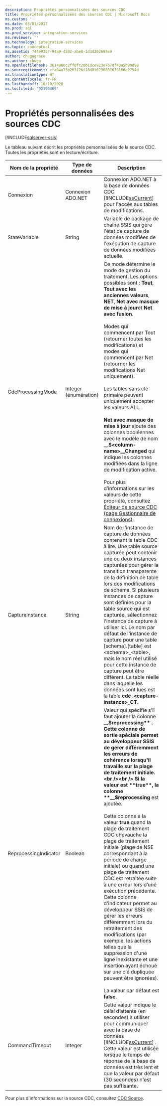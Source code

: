 ```yaml
---
description: Propriétés personnalisées des sources CDC
title: Propriétés personnalisées des sources CDC | Microsoft Docs
ms.custom: ''
ms.date: 03/01/2017
ms.prod: sql
ms.prod_service: integration-services
ms.reviewer: ''
ms.technology: integration-services
ms.topic: conceptual
ms.assetid: 744e9357-94a9-4202-abe8-1d3d202697e9
author: chugugrace
ms.author: chugu
ms.openlocfilehash: 3614980c2ff0fc20b1dce923e7b7df40a5b99d98
ms.sourcegitcommit: cfa04a73b26312bf18d8f6296891679166e2754d
ms.translationtype: HT
ms.contentlocale: fr-FR
ms.lasthandoff: 10/19/2020
ms.locfileid: "92196469"
---
```

# <a name="cdc-source-custom-properties"></a>Propriétés personnalisées des sources CDC

[!INCLUDE[sqlserver-ssis](../../includes/applies-to-version/sqlserver-ssis.md)]


  Le tableau suivant décrit les propriétés personnalisées de la source CDC. Toutes les propriétés sont en lecture/écriture.  
  
|Nom de la propriété|Type de données|Description|  
|-------------------|---------------|-----------------|  
|Connexion|Connexion ADO.NET|Connexion ADO.NET à la base de données CDC [!INCLUDE[ssCurrent](../../includes/sscurrent-md.md)] pour l'accès aux tables de modifications.|  
|StateVariable|String|Variable de package de chaîne SSIS qui gère l'état de capture de données modifiées de l'exécution de capture de données modifiées actuelle.|  
|CdcProcessingMode|Integer (énumération)|Ce mode détermine le mode de gestion du traitement. Les options possibles sont : **Tout**, **Tout avec les anciennes valeurs**, **NET**, **Net avec masque de mise à jour**et **Net avec fusion**.<br /><br /> Modes qui commencent par Tout (retourner toutes les modifications) et modes qui commencent par Net (retourner les modifications Net uniquement).<br /><br /> Les tables sans clé primaire peuvent uniquement accepter les valeurs ALL.<br /><br /> **Net avec masque de mise à jour** ajoute des colonnes booléennes avec le modèle de nom **__$\<column-name>\__Changed** qui indique les colonnes modifiées dans la ligne de modification active.<br /><br /> Pour plus d’informations sur les valeurs de cette propriété, consultez [Éditeur de source CDC &#40;page Gestionnaire de connexions&#41;](./cdc-source.md).|  
|CaptureInstance|String|Nom de l'instance de capture de données contenant la table CDC à lire. Une table source capturée peut contenir une ou deux instances capturées pour gérer la transition transparente de la définition de table lors des modifications de schéma. Si plusieurs instances de capture sont définies pour la table source qui est capturée, sélectionnez l'instance de capture à utiliser ici. Le nom par défaut de l’instance de capture pour une table [schema].[table] est \<schema>_\<table>, mais le nom réel utilisé pour cette instance de capture peut être différent. La table réelle dans laquelle les données sont lues est la table **cdc .\<capture-instance>_CT**.|  
|ReprocessingIndicator|Boolean|Valeur qui spécifie s’il faut ajouter la colonne **__$reprocessing** . Cette colonne de sortie spéciale permet au développeur SSIS de gérer différemment les erreurs de cohérence lorsqu'il travaille sur la plage de traitement initiale.<br /><br /> Si la valeur est **true**, la colonne  **__$reprocessing** est ajoutée.<br /><br /> Cette colonne a la valeur **true** quand la plage de traitement CDC chevauche la plage de traitement initiale (plage de NSE correspondant à la période de charge initiale) ou quand une plage de traitement CDC est retraitée suite à une erreur lors d’une exécution précédente. Cette colonne d'indicateur permet au développeur SSIS de gérer les erreurs différemment lors du retraitement des modifications (par exemple, les actions telles que la suppression d'une ligne inexistante et une insertion ayant échoué sur une clé dupliquée peuvent être ignorées).<br /><br /> La valeur par défaut est **false**.|  
|CommandTimeout|Integer|Cette valeur indique le délai d’attente (en secondes) à utiliser pour communiquer avec la base de données [!INCLUDE[ssCurrent](../../includes/sscurrent-md.md)] . Cette valeur est utilisée lorsque le temps de réponse de la base de données est très lent et que la valeur par défaut (30 secondes) n'est pas suffisante.|  
  
 Pour plus d'informations sur la source CDC, consultez [CDC Source](../../integration-services/data-flow/cdc-source.md).  
  
